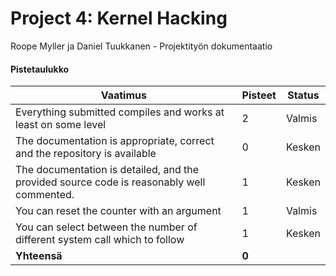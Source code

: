 # Project 4: Kernel Hacking

Roope Myller ja Daniel Tuukkanen - Projektityön dokumentaatio

#### Pistetaulukko

| Vaatimus | Pisteet | Status |
|---|---|---|
| Everything submitted compiles and works at least on some level | 2 | Valmis |
| The documentation is appropriate, correct and the repository is available | 0 | Kesken |
| The documentation is detailed, and the provided source code is reasonably well commented. | 1 | Kesken |
| You can reset the counter with an argument | 1 | Valmis |
| You can select between the number of different system call which to follow | 1 | Kesken
| **Yhteensä** | **0** | 


